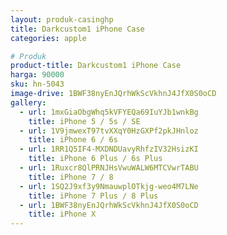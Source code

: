 ```yaml
---
layout: produk-casinghp
title: Darkcustom1 iPhone Case
categories: apple

# Produk
product-title: Darkcustom1 iPhone Case
harga: 90000
sku: hn-5043
image-drive: 1BWF38nyEnJQrhWkScVkhnJ4JfX0S0oCD
gallery:
  - url: 1mxGiaObgWhq5kVFYEQa69IuYJb1wnkBg
    title: iPhone 5 / 5s / SE
  - url: 1V9jmwexT97tvXXqY0HzGXPf2pkJHnloz
    title: iPhone 6 / 6s
  - url: 1RR1Q5IF4-MXDNDUavyRhfzIV32HsizKI
    title: iPhone 6 Plus / 6s Plus
  - url: 1Ruxcr8QlPRNJHsVwuWALW6MTCVwrTABU
    title: iPhone 7 / 8
  - url: 1SQ2J9xf3y9NmauwplOTkjg-weo4M7LNe
    title: iPhone 7 Plus / 8 Plus
  - url: 1BWF38nyEnJQrhWkScVkhnJ4JfX0S0oCD
    title: iPhone X
---
```

